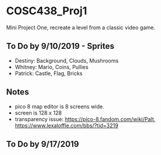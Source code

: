 # COSC438_Proj1

Mini Project One, recreate a level from a classic video game. 

## To Do by 9/10/2019 - Sprites 
- Destiny: Background, Clouds,  Mushrooms
- Whitney: Mario, Coins, Pullies 
- Patrick: Castle, Flag, Bricks

## Notes 
- pico 8 map editor is 8 screens wide.
- screen is 128 x 128 
- transparency issue: https://pico-8.fandom.com/wiki/Palt, https://www.lexaloffle.com/bbs/?tid=3219

## To Do by 9/17/2019

